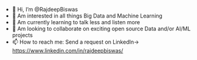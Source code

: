 - 👋 Hi, I’m @RajdeepBiswas
- 👀 Am interested in all things Big Data and Machine Learning
- 🌱 Am currently learning to talk less and listen more
- 💞️ Am looking to collaborate on exciting open source Data and/or AI/ML projects
- 📫 How to reach me: Send a request on LinkedIn-> https://www.linkedin.com/in/rajdeepbiswas/

<!---
RajdeepBiswas/RajdeepBiswas is a ✨ special ✨ repository because its `README.md` (this file) appears on your GitHub profile.
You can click the Preview link to take a look at your changes.
--->
